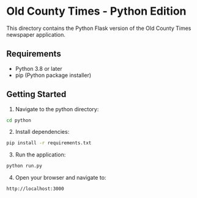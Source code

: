 # Old County Times - Python Edition

This directory contains the Python Flask version of the Old County Times newspaper application.

## Requirements

- Python 3.8 or later
- pip (Python package installer)

## Getting Started

1. Navigate to the python directory:
```bash
cd python
```

2. Install dependencies:
```bash
pip install -r requirements.txt
```

3. Run the application:
```bash
python run.py
```

4. Open your browser and navigate to:
```
http://localhost:3000
```
